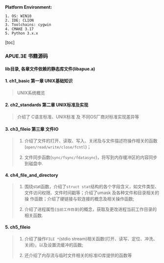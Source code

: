 **Platform Environment:**

    1. OS: WIN10
    2. IDE: CLION
    3. Toolchains: cygwin
    4. CMAKE 3.17
    5. Python 3.x.x

[toc]

### APUE.3E 书籍源码

#### lib目录, 各章文件依赖的静态库文件(libapue.a)

#### 1. ch1_basic 第一章 UNIX基础知识

> UNIX系统概览

#### 2. ch2_standards 第二章 UNIX标准及实现

> 介绍了 C语言标准、UNIX标准 及 不同OS厂商对标准实现差异等

#### 3. ch3_fileio 第三章 文件IO

> 1. 介绍了文件的打开、读取、写入、关闭及与文件描述符操作相关的函数(`open/read/write/close/fcntl`)；
>
>2. 文件同步函数(`sync/fsync/fdatasync`)，将写到内存缓冲区的内容同步到磁盘中.

#### 4. ch4_file_and_directory

> 1. 围绕stat函数，介绍了`struct stat`结构的各个字段含义，如文件类型、文件访问权限、文件时间戳等；介绍了umask 及各种文件和目录相关的操
> 作函数；介绍了硬链接与软连接的概念及相关操作函数;
> 
>2. 介绍了进程属性(`当前工作目录`)的概念，获取及更改进程当前工作目录的相关函数.

#### 5. ch5_fileio
> 1. 介绍了操作`FILE *`(stdio stream)相关函数(打开、读写、定位、冲洗、关闭)，以及设置流缓冲的函数;
> 
> 2. 还介绍了内存流与临时文件相关的标准IO库提供的函数等

